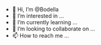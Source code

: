 - 👋 Hi, I’m @Bodella
- 👀 I’m interested in ...
- 🌱 I’m currently learning ...
- 💞️ I’m looking to collaborate on ...
- 📫 How to reach me ...

<!---
Bodella/Bodella is a ✨ special ✨ repository because its `README.md` (this file) appears on your GitHub profile.
You can click the Preview link to take a look at your changes.
--->
